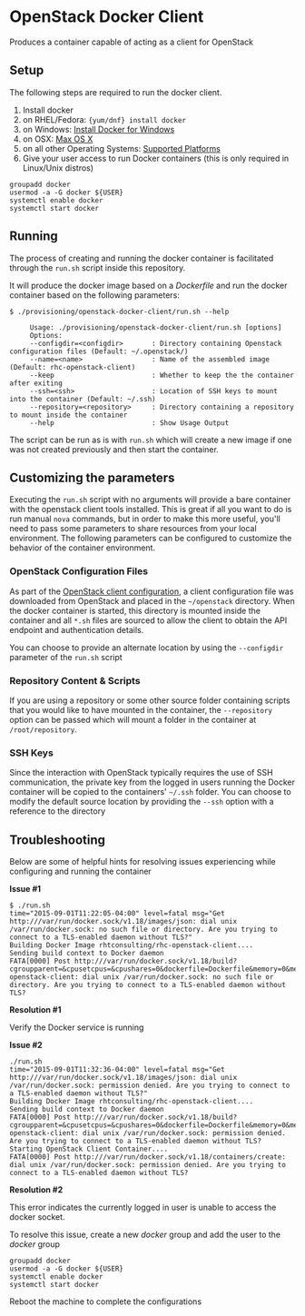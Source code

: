 OpenStack Docker Client
==================

Produces a container capable of acting as a client for OpenStack

## Setup

The following steps are required to run the docker client.

1. Install docker
  1. on RHEL/Fedora: ```{yum/dnf} install docker```
  2. on Windows: [Install Docker for Windows](https://docs.docker.com/windows/step_one/)
  3. on OSX: [Max OS X](https://docs.docker.com/installation/mac/)
  4. on all other Operating Systems: [Supported Platforms](https://docs.docker.com/installation/)
2. Give your user access to run Docker containers (this is only required in Linux/Unix distros)
```
groupadd docker
usermod -a -G docker ${USER}
systemctl enable docker
systemctl start docker
```


## Running

The process of creating and running the docker container is facilitated through the ```run.sh``` script inside this repository.  

It will produce the docker image based on a *Dockerfile* and run the docker container based on the following parameters:

```
$ ./provisioning/openstack-docker-client/run.sh --help

     Usage: ./provisioning/openstack-docker-client/run.sh [options]
     Options:
     --configdir=<configdir>       : Directory containing Openstack configuration files (Default: ~/.openstack/)
     --name=<name>                 : Name of the assembled image (Default: rhc-openstack-client)
     --keep                        : Whether to keep the the container after exiting
     --ssh=<ssh>                   : Location of SSH keys to mount into the container (Default: ~/.ssh)
     --repository=<repository>     : Directory containing a repository to mount inside the container
     --help                        : Show Usage Output
```

The script can be run as is with  ```run.sh``` which will create a new image if one was not created previously and then start the container.

## Customizing the parameters

Executing the ```run.sh``` script with no arguments will provide a bare container with the openstack client tools installed. This is great if all you want to do is run manual `nova` commands, but in order to make this more useful, you'll need to pass some parameters to share resources from your local environment. The following parameters can be configured to customize the behavior of the container environment.

### OpenStack Configuration Files

As part of the [OpenStack client configuration](provisioning/openstack/README.md), a client configuration file was downloaded from OpenStack and placed in the ```~/openstack``` directory. When the docker container is started, this directory is mounted inside the container and all ```*.sh``` files are sourced to allow the client to obtain the API endpoint and authentication details.

You can choose to provide an alternate location by using the ```--configdir``` parameter of the ```run.sh``` script

### Repository Content & Scripts

If you are using a repository or some other source folder containing scripts that you would like to have mounted in the container, the ```--repository``` option can be passed which will mount a folder in the container at ```/root/repository```.

### SSH Keys

Since the interaction with OpenStack typically requires the use of SSH communication, the private key from the logged in users running the Docker container will be copied to the containers' ```~/.ssh``` folder. You can choose to modify the default source location by providing the ```--ssh``` option with a reference to the directory  

## Troubleshooting

Below are some of helpful hints for resolving issues experiencing while configuring and running the container

**Issue #1**

```
$ ./run.sh
time="2015-09-01T11:22:05-04:00" level=fatal msg="Get http:///var/run/docker.sock/v1.18/images/json: dial unix /var/run/docker.sock: no such file or directory. Are you trying to connect to a TLS-enabled daemon without TLS?"
Building Docker Image rhtconsulting/rhc-openstack-client....
Sending build context to Docker daemon
FATA[0000] Post http:///var/run/docker.sock/v1.18/build?cgroupparent=&cpusetcpus=&cpushares=0&dockerfile=Dockerfile&memory=0&memswap=0&rm=1&t=rhtconsulting%2Frhc-openstack-client: dial unix /var/run/docker.sock: no such file or directory. Are you trying to connect to a TLS-enabled daemon without TLS?
```

**Resolution #1**

Verify the Docker service is running

**Issue #2**

```
./run.sh
time="2015-09-01T11:32:36-04:00" level=fatal msg="Get http:///var/run/docker.sock/v1.18/images/json: dial unix /var/run/docker.sock: permission denied. Are you trying to connect to a TLS-enabled daemon without TLS?"
Building Docker Image rhtconsulting/rhc-openstack-client....
Sending build context to Docker daemon
FATA[0000] Post http:///var/run/docker.sock/v1.18/build?cgroupparent=&cpusetcpus=&cpushares=0&dockerfile=Dockerfile&memory=0&memswap=0&rm=1&t=rhtconsulting%2Frhc-openstack-client: dial unix /var/run/docker.sock: permission denied. Are you trying to connect to a TLS-enabled daemon without TLS?
Starting OpenStack Client Container....
FATA[0000] Post http:///var/run/docker.sock/v1.18/containers/create: dial unix /var/run/docker.sock: permission denied. Are you trying to connect to a TLS-enabled daemon without TLS?
```

**Resolution #2**

This error indicates the currently logged in user is unable to access the docker socket.

To resolve this issue, create a new *docker* group and add the user to the *docker* group

```
groupadd docker
usermod -a -G docker ${USER}
systemctl enable docker
systemctl start docker
```

Reboot the machine to complete the configurations
